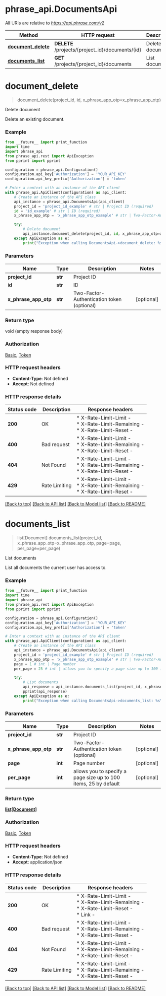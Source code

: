 # phrase_api.DocumentsApi

All URIs are relative to *https://api.phrase.com/v2*

Method | HTTP request | Description
------------- | ------------- | -------------
[**document_delete**](DocumentsApi.md#document_delete) | **DELETE** /projects/{project_id}/documents/{id} | Delete document
[**documents_list**](DocumentsApi.md#documents_list) | **GET** /projects/{project_id}/documents | List documents


# **document_delete**
> document_delete(project_id, id, x_phrase_app_otp=x_phrase_app_otp)

Delete document

Delete an existing document.

### Example

```python
from __future__ import print_function
import time
import phrase_api
from phrase_api.rest import ApiException
from pprint import pprint

configuration = phrase_api.Configuration()
configuration.api_key['Authorization'] = 'YOUR_API_KEY'
configuration.api_key_prefix['Authorization'] = 'token'

# Enter a context with an instance of the API client
with phrase_api.ApiClient(configuration) as api_client:
    # Create an instance of the API class
    api_instance = phrase_api.DocumentsApi(api_client)
    project_id = 'project_id_example' # str | Project ID (required)
    id = 'id_example' # str | ID (required)
    x_phrase_app_otp = 'x_phrase_app_otp_example' # str | Two-Factor-Authentication token (optional)

    try:
        # Delete document
        api_instance.document_delete(project_id, id, x_phrase_app_otp=x_phrase_app_otp)
    except ApiException as e:
        print("Exception when calling DocumentsApi->document_delete: %s\n" % e)
```


### Parameters

Name | Type | Description  | Notes
------------- | ------------- | ------------- | -------------
 **project_id** | **str**| Project ID | 
 **id** | **str**| ID | 
 **x_phrase_app_otp** | **str**| Two-Factor-Authentication token (optional) | [optional] 

### Return type

void (empty response body)

### Authorization

[Basic](../README.md#Basic), [Token](../README.md#Token)

### HTTP request headers

 - **Content-Type**: Not defined
 - **Accept**: Not defined

### HTTP response details
| Status code | Description | Response headers |
|-------------|-------------|------------------|
**200** | OK |  * X-Rate-Limit-Limit -  <br>  * X-Rate-Limit-Remaining -  <br>  * X-Rate-Limit-Reset -  <br>  |
**400** | Bad request |  * X-Rate-Limit-Limit -  <br>  * X-Rate-Limit-Remaining -  <br>  * X-Rate-Limit-Reset -  <br>  |
**404** | Not Found |  * X-Rate-Limit-Limit -  <br>  * X-Rate-Limit-Remaining -  <br>  * X-Rate-Limit-Reset -  <br>  |
**429** | Rate Limiting |  * X-Rate-Limit-Limit -  <br>  * X-Rate-Limit-Remaining -  <br>  * X-Rate-Limit-Reset -  <br>  |

[[Back to top]](#) [[Back to API list]](../README.md#documentation-for-api-endpoints) [[Back to Model list]](../README.md#documentation-for-models) [[Back to README]](../README.md)

# **documents_list**
> list[Document] documents_list(project_id, x_phrase_app_otp=x_phrase_app_otp, page=page, per_page=per_page)

List documents

List all documents the current user has access to.

### Example

```python
from __future__ import print_function
import time
import phrase_api
from phrase_api.rest import ApiException
from pprint import pprint

configuration = phrase_api.Configuration()
configuration.api_key['Authorization'] = 'YOUR_API_KEY'
configuration.api_key_prefix['Authorization'] = 'token'

# Enter a context with an instance of the API client
with phrase_api.ApiClient(configuration) as api_client:
    # Create an instance of the API class
    api_instance = phrase_api.DocumentsApi(api_client)
    project_id = 'project_id_example' # str | Project ID (required)
    x_phrase_app_otp = 'x_phrase_app_otp_example' # str | Two-Factor-Authentication token (optional)
    page = 1 # int | Page number
    per_page = 25 # int | allows you to specify a page size up to 100 items, 25 by default

    try:
        # List documents
        api_response = api_instance.documents_list(project_id, x_phrase_app_otp=x_phrase_app_otp, page=page, per_page=per_page)
        pprint(api_response)
    except ApiException as e:
        print("Exception when calling DocumentsApi->documents_list: %s\n" % e)
```


### Parameters

Name | Type | Description  | Notes
------------- | ------------- | ------------- | -------------
 **project_id** | **str**| Project ID | 
 **x_phrase_app_otp** | **str**| Two-Factor-Authentication token (optional) | [optional] 
 **page** | **int**| Page number | [optional] 
 **per_page** | **int**| allows you to specify a page size up to 100 items, 25 by default | [optional] 

### Return type

[**list[Document]**](Document.md)

### Authorization

[Basic](../README.md#Basic), [Token](../README.md#Token)

### HTTP request headers

 - **Content-Type**: Not defined
 - **Accept**: application/json

### HTTP response details
| Status code | Description | Response headers |
|-------------|-------------|------------------|
**200** | OK |  * X-Rate-Limit-Limit -  <br>  * X-Rate-Limit-Remaining -  <br>  * X-Rate-Limit-Reset -  <br>  * Link -  <br>  |
**400** | Bad request |  * X-Rate-Limit-Limit -  <br>  * X-Rate-Limit-Remaining -  <br>  * X-Rate-Limit-Reset -  <br>  |
**404** | Not Found |  * X-Rate-Limit-Limit -  <br>  * X-Rate-Limit-Remaining -  <br>  * X-Rate-Limit-Reset -  <br>  |
**429** | Rate Limiting |  * X-Rate-Limit-Limit -  <br>  * X-Rate-Limit-Remaining -  <br>  * X-Rate-Limit-Reset -  <br>  |

[[Back to top]](#) [[Back to API list]](../README.md#documentation-for-api-endpoints) [[Back to Model list]](../README.md#documentation-for-models) [[Back to README]](../README.md)

